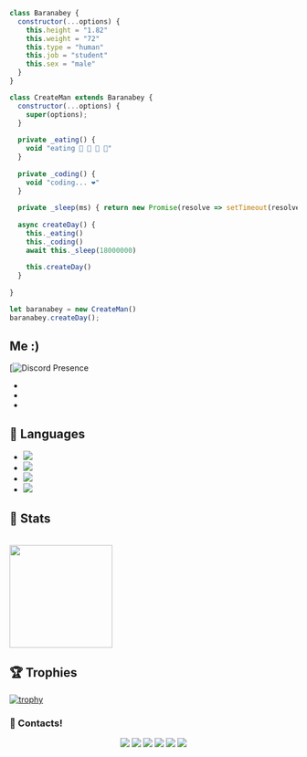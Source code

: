 

```js
class Baranabey {
  constructor(...options) {
    this.height = "1.82"
    this.weight = "72"
    this.type = "human"
    this.job = "student"
    this.sex = "male"
  }
}

class CreateMan extends Baranabey {
  constructor(...options) {
    super(options);
  }
  
  private _eating() {
    void "eating 🍔 🍟 🍗 🥤"
  }
  
  private _coding() {
    void "coding... ❤️"
  }
  
  private _sleep(ms) { return new Promise(resolve => setTimeout(resolve, ms)) }
  
  async createDay() {
    this._eating()
    this._coding()
    await this._sleep(18000000)
    
    this.createDay()
  }
  
}

let baranabey = new CreateMan()
baranabey.createDay();
```
## Me :)    
[![Discord Presence](https://discord.c99.nl/widget/theme-2/316664288519389207.png)

*
*
*
## 🔧 Languages
- ![](https://img.shields.io/badge/OS-Linux-black?style=flat-square&logo=linux&logoColor=blue)
- ![](https://img.shields.io/badge/Editor-VHEditor-brightgreen?style=flat-square&logo=visual-studio-code&logoColor=cyan)
- ![](https://img.shields.io/badge/Code-JavaScript-black?style=flat-square&logo=javascript&logoColor=brightgreen)
- ![](https://img.shields.io/badge/Code-Python-black?style=flat-square&logo=python&logoColor=magenta)

## 🧮 Stats
<br/>
<a href="https://github.com/baranabey">
  <img height="180em" src="https://github-readme-stats.vercel.app/api/top-langs/?username=baranabey&theme=dark&layout=compact" />
</a>


## 🏆 Trophies
[![trophy](https://github-profile-trophy.vercel.app/?username=baranabey&theme=dracula&column=7)](https://github.com/ryo-ma/github-profile-trophy)





<h3>🌟 Contacts!</h3>
<p align="center">
     <a href="https://www.instagram.com/baranabey" target"blank_"><img src="https://img.shields.io/badge/INSTAGRAM%20-DC3175.svg?&style=for-the-badge&logo=instagram&logoColor=white"></a>
       <a href="https://twitch.tv/baranabey" target"blank_"><img src="https://img.shields.io/badge/Twitch-9146FF?style=for-the-badge&logo=twitch&logoColor=white"></a>
 <a href="https://open.spotify.com/user/baranblues" target"blank_"><img src="https://img.shields.io/badge/Spotify%20-1ed760.svg?&style=for-the-badge&logo=spotify&logoColor=white"></a>
     <a href="mailto:abeybaran@gmail.com?body=Merhaba" target"blank_"><img src="https://img.shields.io/badge/Gmail-09ffeb?style=for-the-badge&logo=gmail&logoColor=white"></a>
      <a href="https://discord.com/users/316664288519389207" target"blank_"><img src="https://img.shields.io/badge/Discord-ffbb00?style=for-the-badge&logo=discord&logoColor=white"></a>
          <a href="https://www.youtube.com/watch?v=8McL3RNwaDY" target"blank_"><img src="https://img.shields.io/badge/Website-ff0004?style=for-the-badge&logo=google&logoColor=white"></a>

</p>
